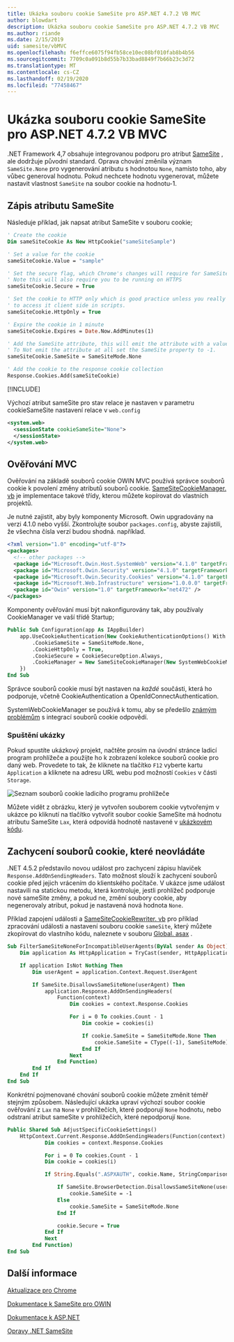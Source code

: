 ```yaml
---
title: Ukázka souboru cookie SameSite pro ASP.NET 4.7.2 VB MVC
author: blowdart
description: Ukázka souboru cookie SameSite pro ASP.NET 4.7.2 VB MVC
ms.author: riande
ms.date: 2/15/2019
uid: samesite/vbMVC
ms.openlocfilehash: f6effce6075f94fb58ce10ec08bf010fab8b4b56
ms.sourcegitcommit: 7709c0a091b8d55b7b33bad8849f7b66b23c3d72
ms.translationtype: MT
ms.contentlocale: cs-CZ
ms.lasthandoff: 02/19/2020
ms.locfileid: "77458467"
---
```

# <a name="samesite-cookie-sample-for-aspnet-472-vb-mvc"></a>Ukázka souboru cookie SameSite pro ASP.NET 4.7.2 VB MVC

.NET Framework 4,7 obsahuje integrovanou podporu pro atribut [SameSite](https://www.owasp.org/index.php/SameSite) , ale dodržuje původní standard.
Oprava chování změnila význam `SameSite.None` pro vygenerování atributu s hodnotou `None`, namísto toho, aby vůbec generoval hodnotu. Pokud nechcete hodnotu vygenerovat, můžete nastavit vlastnost `SameSite` na soubor cookie na hodnotu-1.

## <a name="sampleCode"></a>Zápis atributu SameSite

Následuje příklad, jak napsat atribut SameSite v souboru cookie;

```vb
' Create the cookie
Dim sameSiteCookie As New HttpCookie("sameSiteSample")

' Set a value for the cookie
sameSiteCookie.Value = "sample"

' Set the secure flag, which Chrome's changes will require for SameSite none.
' Note this will also require you to be running on HTTPS
sameSiteCookie.Secure = True

' Set the cookie to HTTP only which is good practice unless you really do need
' to access it client side in scripts.
sameSiteCookie.HttpOnly = True

' Expire the cookie in 1 minute
sameSiteCookie.Expires = Date.Now.AddMinutes(1)

' Add the SameSite attribute, this will emit the attribute with a value of none.
' To Not emit the attribute at all set the SameSite property to -1.
sameSiteCookie.SameSite = SameSiteMode.None

' Add the cookie to the response cookie collection
Response.Cookies.Add(sameSiteCookie)
```

[!INCLUDE[](~/includes/MTcomments.md)]

Výchozí atribut sameSite pro stav relace je nastaven v parametru cookieSameSite nastavení relace v `web.config`

```xml
<system.web>
  <sessionState cookieSameSite="None">     
  </sessionState>
</system.web>
```

## <a name="mvc-authentication"></a>Ověřování MVC

Ověřování na základě souborů cookie OWIN MVC používá správce souborů cookie k povolení změny atributů souborů cookie. [SameSiteCookieManager. vb](https://github.com/blowdart/AspNetSameSiteSamples/blob/master/AspNet472VisualBasicMVC5/SameSiteCookieManager.vb) je implementace takové třídy, kterou můžete kopírovat do vlastních projektů. 

Je nutné zajistit, aby byly komponenty Microsoft. Owin upgradovány na verzi 4.1.0 nebo vyšší. Zkontrolujte soubor `packages.config`, abyste zajistili, že všechna čísla verzí budou shodná. například.

```xml
<?xml version="1.0" encoding="utf-8"?>
<packages>
  <!-- other packages -->
  <package id="Microsoft.Owin.Host.SystemWeb" version="4.1.0" targetFramework="net472" />
  <package id="Microsoft.Owin.Security" version="4.1.0" targetFramework="net472" />
  <package id="Microsoft.Owin.Security.Cookies" version="4.1.0" targetFramework="net472" />
  <package id="Microsoft.Web.Infrastructure" version="1.0.0.0" targetFramework="net472" />
  <package id="Owin" version="1.0" targetFramework="net472" />
</packages>
```

Komponenty ověřování musí být nakonfigurovány tak, aby používaly CookieManager ve vaší třídě Startup;

```vb
Public Sub Configuration(app As IAppBuilder)
    app.UseCookieAuthentication(New CookieAuthenticationOptions() With {
        .CookieSameSite = SameSiteMode.None,
        .CookieHttpOnly = True,
        .CookieSecure = CookieSecureOption.Always,
        .CookieManager = New SameSiteCookieManager(New SystemWebCookieManager())
    })
End Sub
```

Správce souborů cookie musí být nastaven na *každé* součásti, která ho podporuje, včetně CookieAuthentication a OpenIdConnectAuthentication.

SystemWebCookieManager se používá k tomu, aby se předešlo [známým problémům](https://github.com/aspnet/AspNetKatana/wiki/System.Web-response-cookie-integration-issues) s integrací souborů cookie odpovědí.

### <a name="running-the-sample"></a>Spuštění ukázky

Pokud spustíte ukázkový projekt, načtěte prosím na úvodní stránce ladicí program prohlížeče a použijte ho k zobrazení kolekce souborů cookie pro daný web.
Provedete to tak, že kliknete na tlačítko `F12` vyberte kartu `Application` a kliknete na adresu URL webu pod možností `Cookies` v části `Storage`.

![Seznam souborů cookie ladicího programu prohlížeče](sample/img/BrowserDebugger.png)

Můžete vidět z obrázku, který je vytvořen souborem cookie vytvořeným v ukázce po kliknutí na tlačítko vytvořit soubor cookie SameSite má hodnotu atributu SameSite `Lax`, která odpovídá hodnotě nastavené v [ukázkovém kódu](#sampleCode).

## <a name="interception"></a>Zachycení souborů cookie, které neovládáte

.NET 4.5.2 představilo novou událost pro zachycení zápisu hlaviček `Response.AddOnSendingHeaders`. Tato možnost slouží k zachycení souborů cookie před jejich vrácením do klientského počítače. V ukázce jsme událost nastavili na statickou metodu, která kontroluje, jestli prohlížeč podporuje nové sameSite změny, a pokud ne, změní soubory cookie, aby negenerovaly atribut, pokud je nastavená nová hodnota `None`.

Příklad zapojení události a [SameSiteCookieRewriter. vb](https://github.com/blowdart/AspNetSameSiteSamples/blob/master/AspNet472VisualBasicMVC5/SameSiteCookieRewriter.vb) pro příklad zpracování události a nastavení souboru cookie `sameSite`, který můžete zkopírovat do vlastního kódu, naleznete v souboru [Global. asax](https://github.com/blowdart/AspNetSameSiteSamples/blob/master/AspNet472VisualBasicMVC5/Global.asax.vb) .

```vb
Sub FilterSameSiteNoneForIncompatibleUserAgents(ByVal sender As Object)
    Dim application As HttpApplication = TryCast(sender, HttpApplication)

    If application IsNot Nothing Then
        Dim userAgent = application.Context.Request.UserAgent

        If SameSite.DisallowsSameSiteNone(userAgent) Then
            application.Response.AddOnSendingHeaders(
                Function(context)
                    Dim cookies = context.Response.Cookies

                    For i = 0 To cookies.Count - 1
                        Dim cookie = cookies(i)

                        If cookie.SameSite = SameSiteMode.None Then
                            cookie.SameSite = CType((-1), SameSiteMode)
                        End If
                    Next
                End Function)
        End If
    End If
End Sub
```

Konkrétní pojmenované chování souborů cookie můžete změnit téměř stejným způsobem. Následující ukázka upraví výchozí soubor cookie ověřování z `Lax` na `None` v prohlížečích, které podporují `None` hodnotu, nebo odstraní atribut sameSite v prohlížečích, které nepodporují `None`.

```vb
Public Shared Sub AdjustSpecificCookieSettings()
    HttpContext.Current.Response.AddOnSendingHeaders(Function(context)
            Dim cookies = context.Response.Cookies

            For i = 0 To cookies.Count - 1
            Dim cookie = cookies(i)

            If String.Equals(".ASPXAUTH", cookie.Name, StringComparison.Ordinal) Then

                If SameSite.BrowserDetection.DisallowsSameSiteNone(userAgent) Then
                    cookie.SameSite = -1
                Else
                    cookie.SameSite = SameSiteMode.None
                End If

                cookie.Secure = True
            End If
            Next
        End Function)
End Sub
```

## <a name="more-information"></a>Další informace
 
[Aktualizace pro Chrome](https://www.chromium.org/updates/same-site)

[Dokumentace k SameSite pro OWIN](/aspnet/samesite/owin-samesite)

[Dokumentace k ASP.NET](/aspnet/samesite/system-web-samesite)

[Opravy .NET SameSite](/aspnet/samesite/kbs-samesite)